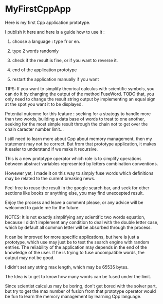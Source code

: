 # MyFirstCppApp

Here is my first Cpp application prototype.

I publish it here and here is a guide how to use it :

1) choose a language : type fr or en.

2) type 2 words randomly

3) check if the result is fine, or if you want to reverse it.

4) end of the application prototype

5) restart the application manually if you want

TIPS: If you want to simplify theorical calculus with scientific symbols, you can do it by changing the output of the method FuseWord.
      TODO that, you only need to change the result string output by implementing an equal sign at the spot you want it to be displayed.

Potential outcome for this feature : seeking for a strategy to handle more than two words, building a data base of words to treat to one another, seeking for the most simple result through the chain not to get over the chain caracter number limit...

I still need to learn more about Cpp about memory management, then my statement may not be correct.
But from that prototype application, it makes it easier to understand if we make it recursive.

This is a new prototype operator which role is to simplify operations between abstract variables represented by letters combination conventions.

Howewer yet, I made it on this way to simply fuse words which definitions may be related to the current breaking news.

Feel free to reuse the result in the google search bar, and seek for other sections like books or anything else, you may find unexcepted result.

Enjoy the process and leave a comment please, or any advice will be welcomed to guide me for the future.

NOTES: It is not exactly simplifying any scientific two words equation, because I didn't implement any condition to deal with the double letter case, which by default all common letter will be absorbed through the process.

It can be improved for more specific applications, but here is just a prototype, which use may just be to test the search engine with random entries.
The reliability of the application may depends in the end of the knowledge of the user. If he is trying to fuse uncompatible words, the output may not be good.

I didn't set any string max length, which may be 65535 bytes.

The Idea is to get to know how many words can be fused under the limit. 

Since scientist calculus may be boring, don't get bored with the solver part, but try to get the max number of fusion from that prototype operator would be fun to learn the memory management by learning Cpp language.
